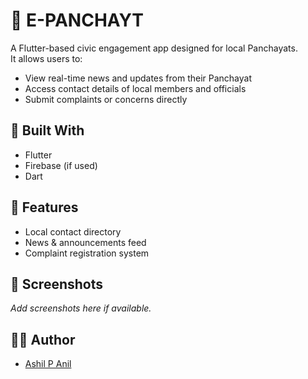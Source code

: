 # 🏡 E-PANCHAYT

A Flutter-based civic engagement app designed for local Panchayats.  
It allows users to:
- View real-time news and updates from their Panchayat
- Access contact details of local members and officials
- Submit complaints or concerns directly

## 🔧 Built With
- Flutter
- Firebase (if used)
- Dart

## 📱 Features
- Local contact directory
- News & announcements feed
- Complaint registration system

## 📸 Screenshots
_Add screenshots here if available._

## 🧑‍💻 Author
- [Ashil P Anil](https://www.linkedin.com/in/ashil-undefined-50033929b/)

